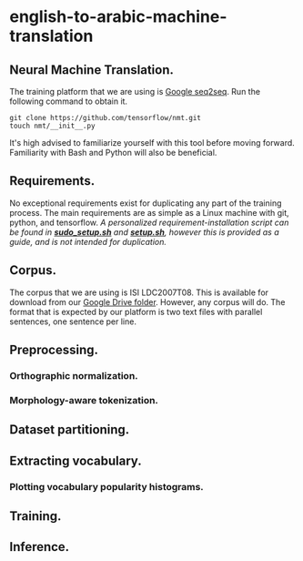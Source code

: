 # english-to-arabic-machine-translation
## Neural Machine Translation.
The training platform that we are using is [Google seq2seq](https://github.com/tensorflow/nmt). Run the following command to obtain it.
``` shell
git clone https://github.com/tensorflow/nmt.git
touch nmt/__init__.py
```
It's high advised to familiarize yourself with this tool before moving forward. Familiarity with Bash and Python will also be beneficial.
## Requirements.
No exceptional requirements exist for duplicating any part of the training process. The main requirements are as simple as a Linux machine with git, python, and tensorflow.
*A personalized requirement-installation script can be found in [**sudo_setup.sh**](sudo_setup.sh) and [**setup.sh**](setup.sh), however this is provided as a guide, and is not intended for duplication.*
## Corpus.
The corpus that we are using is ISI LDC2007T08. This is available for download from our [Google Drive folder](https://drive.google.com/open?id=1oofJ0AdYY-r6fiswxNH_CcN-AGHMGZ9d). However, any corpus will do. The format that is expected by our platform is two text files with parallel sentences, one sentence per line.
## Preprocessing.
### Orthographic normalization.
### Morphology-aware tokenization.
## Dataset partitioning.
## Extracting vocabulary.
### Plotting vocabulary popularity histograms.
## Training.
## Inference.
